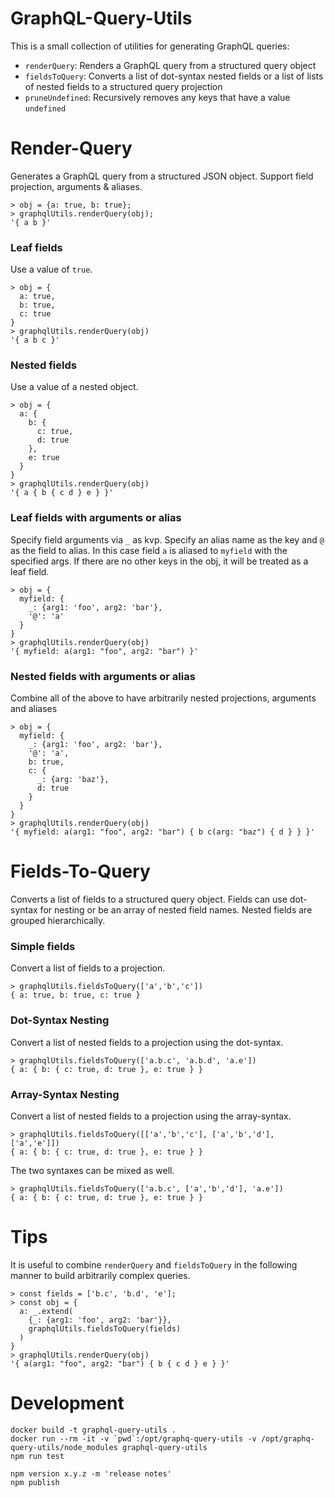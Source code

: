 # GraphQL-Query-Utils

This is a small collection of utilities for generating GraphQL queries:

*  `renderQuery`: Renders a GraphQL query from a structured query object
*  `fieldsToQuery`: Converts a list of dot-syntax nested fields or a list of lists of nested fields to a structured query projection
*  `pruneUndefined`: Recursively removes any keys that have a value `undefined`

# Render-Query

Generates a GraphQL query from a structured JSON object. Support field projection, arguments & aliases.

```
> obj = {a: true, b: true};
> graphqlUtils.renderQuery(obj);
'{ a b }'
```

### Leaf fields

Use a value of `true`.

```
> obj = {
  a: true,
  b: true,
  c: true
}
> graphqlUtils.renderQuery(obj)
'{ a b c }'
```

### Nested fields

Use a value of a nested object.

```
> obj = {
  a: {
    b: {
      c: true,
      d: true
    },
    e: true
  }
}
> graphqlUtils.renderQuery(obj)
'{ a { b { c d } e } }'
```

### Leaf fields with arguments or alias

Specify field arguments via `_` as kvp. Specify an alias name as the key and `@` as the field to alias. In this case field `a` is aliased to `myfield` with the specified args. If there are no other keys in the obj, it will be treated as a leaf field.

```
> obj = {
  myfield: {
    _: {arg1: 'foo', arg2: 'bar'},
    '@': 'a'
  }
}
> graphqlUtils.renderQuery(obj)
'{ myfield: a(arg1: "foo", arg2: "bar") }'
```

### Nested fields with arguments or alias

Combine all of the above to have arbitrarily nested projections, arguments and aliases

```
> obj = {
  myfield: {
    _: {arg1: 'foo', arg2: 'bar'},
    '@': 'a',
    b: true,
    c: {
      _: {arg: 'baz'},
      d: true
    }
  }
}
> graphqlUtils.renderQuery(obj)
'{ myfield: a(arg1: "foo", arg2: "bar") { b c(arg: "baz") { d } } }'
```


# Fields-To-Query

Converts a list of fields to a structured query object. Fields can use dot-syntax for nesting or be an array of nested field names. Nested fields are grouped hierarchically.

### Simple fields

Convert a list of fields to a projection.

```
> graphqlUtils.fieldsToQuery(['a','b','c'])
{ a: true, b: true, c: true }
```

### Dot-Syntax Nesting

Convert a list of nested fields to a projection using the dot-syntax.

```
> graphqlUtils.fieldsToQuery(['a.b.c', 'a.b.d', 'a.e'])
{ a: { b: { c: true, d: true }, e: true } }
```

### Array-Syntax Nesting

Convert a list of nested fields to a projection using the array-syntax.

```
> graphqlUtils.fieldsToQuery([['a','b','c'], ['a','b','d'], ['a','e']])
{ a: { b: { c: true, d: true }, e: true } }
```

The two syntaxes can be mixed as well.

```
> graphqlUtils.fieldsToQuery(['a.b.c', ['a','b','d'], 'a.e'])
{ a: { b: { c: true, d: true }, e: true } }
```


# Tips

It is useful to combine `renderQuery` and `fieldsToQuery` in the following manner to build arbitrarily complex queries.

```
> const fields = ['b.c', 'b.d', 'e'];
> const obj = {
  a: _.extend(
    {_: {arg1: 'foo', arg2: 'bar'}},
    graphqlUtils.fieldsToQuery(fields)
  )
}
> graphqlUtils.renderQuery(obj)
'{ a(arg1: "foo", arg2: "bar") { b { c d } e } }'
```


# Development

```
docker build -t graphql-query-utils .
docker run --rm -it -v `pwd`:/opt/graphq-query-utils -v /opt/graphq-query-utils/node_modules graphql-query-utils
npm run test

npm version x.y.z -m 'release notes'
npm publish
```
